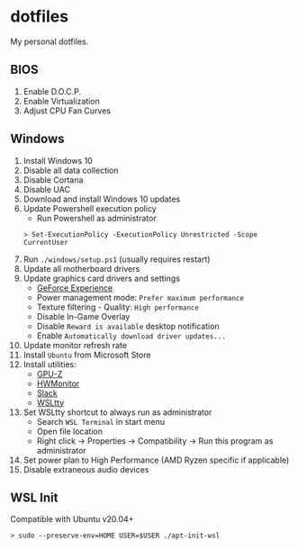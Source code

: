 # dotfiles

My personal dotfiles.

## BIOS

1. Enable D.O.C.P.
1. Enable Virtualization
1. Adjust CPU Fan Curves

## Windows

1. Install Windows 10
1. Disable all data collection
1. Disable Cortana
1. Disable UAC
1. Download and install Windows 10 updates
1. Update Powershell execution policy
    * Run Powershell as administrator
    ```
    > Set-ExecutionPolicy -ExecutionPolicy Unrestricted -Scope CurrentUser
    ```
1. Run `./windows/setup.ps1` (usually requires restart)
1. Update all motherboard drivers
1. Update graphics card drivers and settings
    * [GeForce Experience](https://www.nvidia.com/en-us/geforce/geforce-experience/)
    * Power management mode: `Prefer maximum performance`
    * Texture filtering - Quality: `High performance`
    * Disable In-Game Overlay
    * Disable `Reward is available` desktop notification
    * Enable `Automatically download driver updates...`
1. Update monitor refresh rate
1. Install `Ubuntu` from Microsoft Store
1. Install utilities:
    * [GPU-Z](https://www.techpowerup.com/download/techpowerup-gpu-z/)
    * [HWMonitor](https://www.cpuid.com/softwares/hwmonitor.html)
    * [Slack](https://slack.com/downloads/windows)
    * [WSLtty](https://github.com/mintty/wsltty/releases)
1. Set WSLtty shortcut to always run as administrator
    * Search `WSL Terminal` in start menu
    * Open file location
    * Right click -> Properties -> Compatibility -> Run this program as administrator
1. Set power plan to High Performance (AMD Ryzen specific if applicable)
1. Disable extraneous audio devices

## WSL Init
Compatible with Ubuntu v20.04+

```
> sudo --preserve-env=HOME USER=$USER ./apt-init-wsl
```
